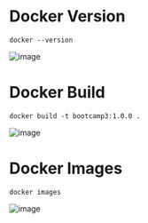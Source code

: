 # Docker Version

```
docker --version
```

![image](https://user-images.githubusercontent.com/12189997/94017723-62724380-fdcd-11ea-894f-cf420e6b37f7.png)

# Docker Build

```
docker build -t bootcamp3:1.0.0 .
```

![image](https://user-images.githubusercontent.com/12189997/94020627-c1858780-fdd0-11ea-9ce6-676be1cfffb4.png)

# Docker Images

```
docker images
```

![image](https://user-images.githubusercontent.com/12189997/94020812-f85b9d80-fdd0-11ea-9ba5-d88e314958a4.png)

